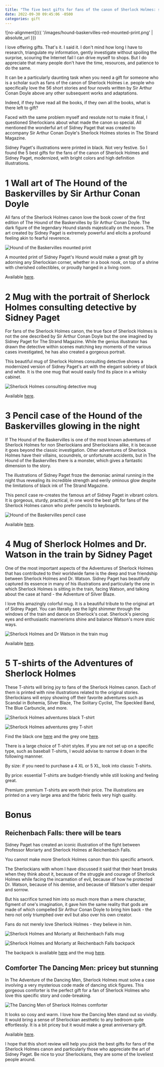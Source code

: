 ```yaml
---
title: "The five best gifts for fans of the canon of Sherlock Holmes: special Sidney Paget"
date: 2022-09-30 09:45:06 -0500
categories: gift
---
```


![no-alignment]({{ '/images/hound-baskervilles-red-mounted-print.png' | absolute_url }})

I love offering gifts. That's it. I said it. I don't mind how long I have to research, triangulate my information, gently investigate without spoiling the surprise, scouring the Internet fail I can drive myself to shops. But I do appreciate that many people don't have the time, resources, and patience to do the same.

It can be a particularly daunting task when you need a gift for someone who is a scholar such as fans of the canon of Sherlock Holmes i.e. people who specifically love the 56 short stories and four novels written by Sir Arthur Conan Doyle above any other subsequent works and adaptations.

Indeed, if they have read all the books, if they own all the books, what is there left to gift?

Faced with the same problem myself and resolute not to make it final, I questioned Sherlockians about what made the canon so special. All mentioned the wonderful art of Sidney Paget that was created to accompany Sir Arthur Conan Doyle's Sherlock Holmes stories in The Strand Magazine. 

Sidney Paget's illustrations were printed in black. Not very festive. So I found the 5 best gifts for the fans of the canon of Sherlock Holmes and Sidney Paget, modernized, with bright colors and high definition illustrations.

# 1 Wall art of The Hound of the Baskervilles by Sir Arthur Conan Doyle

All fans of the Sherlock Holmes canon love the book cover of the first edition of The Hound of the Baskervilles by Sir Arthur Conan Doyle. The dark figure of the legendary Hound stands majestically on the moors. The art created by Sidney Paget is extremely powerful and elicits a profound feeling akin to fearful reverence. 

![Hound of the Baskervilles mounted print](/images/hound-baskervilles-red-mounted-print.png)

A mounted print of Sidney Paget's Hound would make a great gift by adorning any Sherlockian corner, whether in a book nook, on top of a shrine with cherished collectibles, or proudly hanged in a living room.

Available [here](https://www.redbubble.com/i/canvas-print/The-Hound-of-the-Baskervilles-1902-red-mounted-print-by-VioletAndOberon/85583292.3PBQX).


# 2 Mug with the portrait of Sherlock Holmes consulting detective by Sidney Paget

For fans of the Sherlock Holmes canon, the true face of Sherlock Holmes is not the one described by Sir Arthur Conan Doyle but the one imagined by Sidney Paget for The Strand Magazine. While the genius illustrator has drawn the detective within scenes matching key moments of the various cases investigated, he has also created a gorgeous portrait.

This beautiful mug of Sherlock Holmes consulting detective shows a modernized version of Sidney Paget's art with the elegant sobriety of black and white. It is the one mug that would easily find its place in a whisky cabinet.

![Sherlock Holmes consulting detective mug](/images/sherlock-holmes-consulting-mug.png)


Available [here](https://www.redbubble.com/i/mug/Sherlock-Holmes-Consulting-Detective-adapted-from-Sidney-Paget-Negative-White-by-VioletAndOberon/94819569.9Q0AD).


# 3 Pencil case of the Hound of the Baskervilles glowing in the night

If The Hound of the Baskervilles is one of the most known adventures of Sherlock Holmes for non Sherlockians and Sherlockians alike, it is because it goes beyond the classic investigation. Other adventures of Sherlock Holmes have their villains, scoundrels, or unfortunate accidents, but in The Hound of the Baskervilles there is a monster, which gives a fantastic dimension to the story. 

The illustrations of Sidney Paget froze the demoniac animal running in the night thus revealing its incredible strength and eerily ominous glow despite the limitations of black ink of The Strand Magazine. 

This pencil case re-creates the famous art of Sidney Paget in vibrant colors. It is gorgeous, sturdy, practical, in one word the best gift for fans of the Sherlock Holmes canon who prefer pencils to keyboards.

![Hound of the Baskervilles pencil case](/images/hound-baskervilles-night-blue-pouch.png)

Available [here](https://www.redbubble.com/i/pouch/Hound-Baskervilles-night-pouches-by-VioletAndOberon/80034190.440R3).



# 4 Mug of Sherlock Holmes and Dr. Watson in the train by Sidney Paget

One of the most important aspects of the Adventures of Sherlock Holmes that has contributed to their worldwide fame is the deep and true friendship between Sherlock Holmes and Dr. Watson. Sidney Paget has beautifully captured its essence in many of his illustrations and particularly the one in which Sherlock Holmes is sitting in the train, facing Watson, and talking about the case at hand - the Adventure of Silver Blaze.

I love this amazingly colorful mug. It is a beautiful tribute to the original art of Sidney Paget. You can literally see the light shimmer through the windows of the train and dance on Sherlock's coat. Sherlock's piercing eyes and enthusiastic mannerisms shine and balance Watson's more stoic ways.

![Sherlock Holmes and Dr Watson in the train mug](/images/sherlock-train-mug.png)


Available [here](https://www.redbubble.com/i/mug/Sherlock-Holmes-Watson-train-Silver-Blaze-Mug-by-VioletAndOberon/79620013.9Q0AD).


# 5 T-shirts of the Adventures of Sherlock Holmes

These T-shirts will bring joy to fans of the Sherlock Holmes canon. Each of them is printed with nine illustrations related to the original stories. Sherlockians will enjoy showing off their favorite adventures such as Scandal in Bohemia, Silver Blaze, The Solitary Cyclist, The Speckled Band, The Blue Carbuncle, and more. 


![Sherlock Holmes adventures black T-shirt](/images/sherlock-holmes-adventures-blackt.png)

![Sherlock Holmes adventures grey T-shirt](/images/sherlock-holmes-adventures-greyt.png)

Find the black one [here](https://www.redbubble.com/i/t-shirt/Sherlock-Holmes-adventures-Page-Dorr-Steele-Gibson-squares-tee-shirt-c-by-VioletAndOberon/80521211.IJ6L0.XYZ) and the grey one [here](https://www.redbubble.com/i/t-shirt/Sherlock-Holmes-adventures-viewed-by-Sidney-Paget-b-large-print-by-VioletAndOberon/79739710.0S66D). 

There is a large choice of T-shirt styles. If you are not set up on a specific type, such as baseball T-shirts, I would advise to narrow it down in the following mannner.

By size: if you need to purchase a 4 XL or 5 XL, look into classic T-shirts.

By price: essential T-shirts are budget-friendly while still looking and feeling great.

Premium: premium T-shirts are worth their price. The illustrations are printed on a very large area and the fabric feels very high quality.

# Bonus

## Reichenbach Falls: there will be tears

Sidney Paget has created an iconic illustration of the fight between Professor Moriarty and Sherlock Holmes at Reichenbach Falls. 

You cannot make more Sherlock Holmes canon than this specific artwork. 

The Sherlockians with whom I have discussed it said that their heart breaks when they think about it, because of the struggle and courage of Sherlock Holmes while facing the incarnation of evil, because of how he protected Dr. Watson, because of his demise, and because of  Watson's utter despair and sorrow.

But his sacrifice turned him into so much more than a mere character, figment of one's imagination, it gave him the same reality that gods are made of which compelled Sir Arthur Conan Doyle to bring him back - the hero not only triumphed over evil but also over his own creator. 

Fans do not merely love Sherlock Holmes - they believe in him.  

![Sherlock Holmes and Moriarty at Reichenbach Falls mug](/images/sherlock-reichenbach-falls-mug.png)

![Sherlock Holmes and Moriarty at Reichenbach Falls backpack](/images/sherlock-reichenbach-backpack.jpg)


The backpack is available [here](https://www.redbubble.com/i/backpack/Sherlock-Holmes-and-Professor-Moriarty-at-Reichenbach-Falls-backpack-by-VioletAndOberon/83454597.K1KHE) and the mug [here](https://www.redbubble.com/i/mug/Sherlock-Holmes-and-Moriarty-at-Reichenbach-Falls-Quote-mug-by-VioletAndOberon/78439641.9Q0AD).


## Comforter The Dancing Men: pricey but stunning

In The Adventure of the Dancing Men, Sherlock Holmes must solve a case involving a very mysterious code made of dancing stick figures. This gorgeous comforter is the perfect gift for a fan of Sherlock Holmes who love this specific story and code-breaking. 

![The Dancing Men of Sherlock Holmes comforter](/images/dancing-men-comforter-black.png)

It looks so cosy and warm. I love how the Dancing Men stand out so vividly. It would bring a sense of Sherlockian aesthetic to any bedroom quite effortlessly. It is a bit pricey but it would make a great anniversary gift.

Available [here](https://www.redbubble.com/i/comforter/Dancing-men-symbols-black-beige-by-VioletAndOberon/73956803.UBAD9).


I hope that this short review will help you pick the best gifts for fans of the Sherlock Holmes canon and particularly those who appreciate the art of Sidney Paget.
Be nice to your Sherlockians, they are some of the loveliest people around.  




